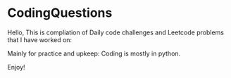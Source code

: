 # CodingQuestions

Hello, This is compliation of Daily code challenges and Leetcode problems that I have worked on:

Mainly for practice and upkeep: Coding is mostly in python. 

Enjoy!
